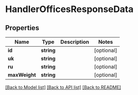 # HandlerOfficesResponseData

## Properties
Name | Type | Description | Notes
------------ | ------------- | ------------- | -------------
**id** | **string** |  | [optional] 
**uk** | **string** |  | [optional] 
**ru** | **string** |  | [optional] 
**maxWeight** | **string** |  | [optional] 

[[Back to Model list]](../README.md#documentation-for-models) [[Back to API list]](../README.md#documentation-for-api-endpoints) [[Back to README]](../README.md)


